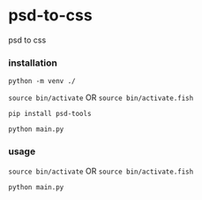 # psd-to-css
psd to css

### installation
`python -m venv ./`

`source bin/activate` OR `source bin/activate.fish`

`pip install psd-tools`

`python main.py`

### usage
`source bin/activate` OR `source bin/activate.fish`

`python main.py`
